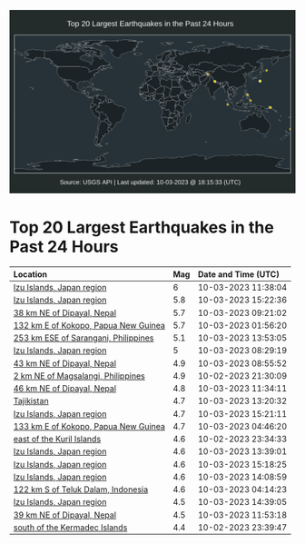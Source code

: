 ![Map](./map.png)

# Top 20 Largest Earthquakes in the Past 24 Hours

| Location | Mag | Date and Time (UTC) |
|:---|:---|:---|
| [Izu Islands, Japan region](https://earthquake.usgs.gov/earthquakes/eventpage/us6000lch5) | 6 | 10-03-2023 11:38:04 |
| [Izu Islands, Japan region](https://earthquake.usgs.gov/earthquakes/eventpage/us6000lciv) | 5.8 | 10-03-2023 15:22:36 |
| [38 km NE of Dipayal, Nepal](https://earthquake.usgs.gov/earthquakes/eventpage/us6000lcgj) | 5.7 | 10-03-2023 09:21:02 |
| [132 km E of Kokopo, Papua New Guinea](https://earthquake.usgs.gov/earthquakes/eventpage/us6000lce4) | 5.7 | 10-03-2023 01:56:20 |
| [253 km ESE of Sarangani, Philippines](https://earthquake.usgs.gov/earthquakes/eventpage/us6000lchx) | 5.1 | 10-03-2023 13:53:05 |
| [Izu Islands, Japan region](https://earthquake.usgs.gov/earthquakes/eventpage/us6000lcfe) | 5 | 10-03-2023 08:29:19 |
| [43 km NE of Dipayal, Nepal](https://earthquake.usgs.gov/earthquakes/eventpage/us6000lcfg) | 4.9 | 10-03-2023 08:55:52 |
| [2 km NE of Magsalangi, Philippines](https://earthquake.usgs.gov/earthquakes/eventpage/us6000lccn) | 4.9 | 10-02-2023 21:30:09 |
| [46 km NE of Dipayal, Nepal](https://earthquake.usgs.gov/earthquakes/eventpage/us6000lch4) | 4.8 | 10-03-2023 11:34:11 |
| [Tajikistan](https://earthquake.usgs.gov/earthquakes/eventpage/us6000lcht) | 4.7 | 10-03-2023 13:20:32 |
| [Izu Islands, Japan region](https://earthquake.usgs.gov/earthquakes/eventpage/us6000lcj1) | 4.7 | 10-03-2023 15:21:11 |
| [133 km E of Kokopo, Papua New Guinea](https://earthquake.usgs.gov/earthquakes/eventpage/us6000lcek) | 4.7 | 10-03-2023 04:46:20 |
| [east of the Kuril Islands](https://earthquake.usgs.gov/earthquakes/eventpage/us6000lcdl) | 4.6 | 10-02-2023 23:34:33 |
| [Izu Islands, Japan region](https://earthquake.usgs.gov/earthquakes/eventpage/us6000lcj5) | 4.6 | 10-03-2023 13:39:01 |
| [Izu Islands, Japan region](https://earthquake.usgs.gov/earthquakes/eventpage/us6000lciy) | 4.6 | 10-03-2023 15:18:25 |
| [Izu Islands, Japan region](https://earthquake.usgs.gov/earthquakes/eventpage/us6000lci2) | 4.6 | 10-03-2023 14:08:59 |
| [122 km S of Teluk Dalam, Indonesia](https://earthquake.usgs.gov/earthquakes/eventpage/us6000lcel) | 4.6 | 10-03-2023 04:14:23 |
| [Izu Islands, Japan region](https://earthquake.usgs.gov/earthquakes/eventpage/us6000lcis) | 4.5 | 10-03-2023 14:39:05 |
| [39 km NE of Dipayal, Nepal](https://earthquake.usgs.gov/earthquakes/eventpage/us6000lchg) | 4.5 | 10-03-2023 11:53:18 |
| [south of the Kermadec Islands](https://earthquake.usgs.gov/earthquakes/eventpage/us6000lcdr) | 4.4 | 10-02-2023 23:39:47 |
